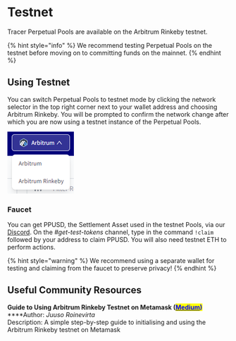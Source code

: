 # Testnet

Tracer Perpetual Pools are available on the Arbitrum Rinkeby testnet.

{% hint style="info" %}
We recommend testing Perpetual Pools on the testnet before moving on to committing funds on the mainnet.
{% endhint %}

## Using Testnet

You can switch Perpetual Pools to testnet mode by clicking the network selector in the top right corner next to your wallet address and choosing Arbitrum Rinkeby. You will be prompted to confirm the network change after which you are now using a testnet instance of the Perpetual Pools.

![Network selector](<../.gitbook/assets/image (1).png>)

### Faucet

You can get PPUSD, the Settlement Asset used in the testnet Pools, via our [Discord](https://discord.gg/TracerDAO). On the _#get-test-tokens_ channel, type in the command `!claim` followed by your address to claim PPUSD. You will also need testnet ETH to perform actions.

{% hint style="warning" %}
We recommend using a separate wallet for testing and claiming from the faucet to preserve privacy!
{% endhint %}

## Useful Community Resources

**Guide to Using Arbitrum Rinkeby Testnet on Metamask (**[<mark style="color:blue;">**Medium**</mark>](https://medium.com/@roinevirta/guide-to-using-arbitrum-rinkeby-testnet-on-metamask-e40bb195996f)<mark style="color:blue;">**)**</mark>\
\*\*\*\*Author: _Juuso Roinevirta_\
Description: A simple step-by-step guide to initialising and using the Arbitrum Rinkeby testnet on Metamask
